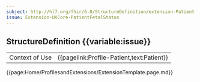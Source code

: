 ```yaml
---
subject: http://hl7.org/fhir/6.0/StructureDefinition/extension-Patient.fetalStatus
issue: Extension-UKCore-PatientFetalStatus
---
```

## StructureDefinition {{variable:issue}}

<div class="NewAddedItem">
<table id="addToTranspose">
<tr><td>Context of Use</td>
<td>{{pagelink:Profile-Patient,text:Patient}}</td>
</tr>
</div>
</table>


{{page:Home/ProfilesandExtensions/ExtensionTemplate.page.md}}